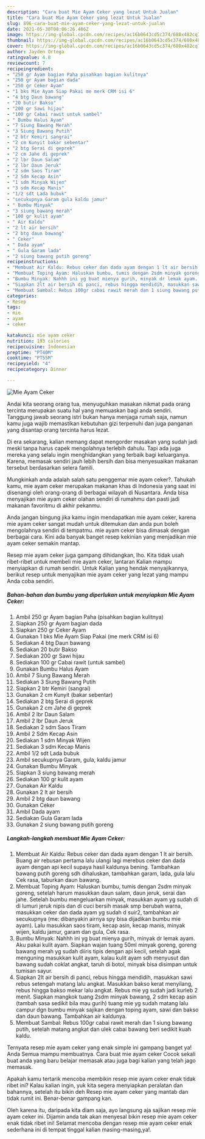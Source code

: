 ```yaml
---
description: "Cara buat Mie Ayam Ceker yang lezat Untuk Jualan"
title: "Cara buat Mie Ayam Ceker yang lezat Untuk Jualan"
slug: 896-cara-buat-mie-ayam-ceker-yang-lezat-untuk-jualan
date: 2021-05-30T08:06:26.486Z
image: https://img-global.cpcdn.com/recipes/ac16b0643cd5c374/680x482cq70/mie-ayam-ceker-foto-resep-utama.jpg
thumbnail: https://img-global.cpcdn.com/recipes/ac16b0643cd5c374/680x482cq70/mie-ayam-ceker-foto-resep-utama.jpg
cover: https://img-global.cpcdn.com/recipes/ac16b0643cd5c374/680x482cq70/mie-ayam-ceker-foto-resep-utama.jpg
author: Jayden Ortega
ratingvalue: 4.8
reviewcount: 7
recipeingredient:
- "250 gr Ayam bagian Paha pisahkan bagian kulitnya"
- "250 gr Ayam bagian dada"
- "250 gr Ceker Ayam"
- "1 bks Mie Ayam Siap Pakai me merk CRM isi 6"
- "4 btg Daun bawang"
- "20 butir Bakso"
- "200 gr Sawi hijau"
- "100 gr Cabai rawit untuk sambel"
- " Bumbu Halus Ayam"
- "7 Siung Bawang Merah"
- "3 Siung Bawang Putih"
- "2 btr Kemiri sangrai"
- "2 cm Kunyit bakar sebentar"
- "2 btg Serai di geprek"
- "2 cm Jahe di geprek"
- "2 lbr Daun Salam"
- "2 lbr Daun Jeruk"
- "2 sdm Saos Tiram"
- "2 Sdm Kecap Asin"
- "1 sdm Minyak Wijen"
- "3 sdm Kecap Manis"
- "1/2 sdt Lada bubuk"
- "secukupnya Garam gula kaldu jamur"
- " Bumbu Minyak"
- "3 siung bawang merah"
- "100 gr kulit ayam"
- " Air Kaldu"
- "2 lt air bersih"
- "2 btg daun bawang"
- " Ceker"
- " Dada ayam"
- " Gula Garam lada"
- "2 siung bawang putih goreng"
recipeinstructions:
- "Membuat Air Kaldu: Rebus ceker dan dada ayam dengan 1 lt air bersih. Buang air rebusan pertama lalu ulangi lagi merebus ceker dan dada ayam dengan api kecil supaya hasil kaldunya bening. Tambahkan bawang putih goreng sdh dihaluskan, tambahkan garam, lada, gula lalu Cek rasa, taburkan daun bawang."
- "Membuat Toping Ayam: Haluskan bumbu, tumis dengan 2sdm minyak goreng, setelah harum masukkan daun salam, daun jeruk, serai dan jahe. Setelah bumbu mengeluarkan minyak, masukkan ayam yg sudah di di lumuri jeruk nipis dan di cuci bersih masak smp berubah warna, masukkan ceker dan dada ayam yg sudah d suir2, tambahkan air secukupnya (me: dibanyakin airnya spy bisa dijadikan bumbu mie ayam). Lalu masukkan saos tiram, kecap asin, kecap manis, minyak wijen, kaldu jamur, garam dan gula, Cek rasa."
- "Bumbu Minyak: Nahhh ini yg buat mienya gurih, minyak dr lemak ayam. Aku pakai kulit ayam. Siapkan wajan tuang 50ml minyak goreng, goreng bawang merah yg sudah diiris tipis dengan api kecil, setelah agak menguning masukkan kulit ayam, kalau kulit ayam sdh menyusut dan bawang sudah coklat angkat, taruh di botol, minyak bisa disimpan untuk tumisan sayur."
- "Siapkan 2lt air bersih di panci, rebus hingga mendidih, masukkan sawi rebus setengah matang lalu angkat. Masukkan bakso kerat menyilang, rebus hingga bakso mekar lalu angkat. Rebus mie yg sudah jadi kurleb 2 menit. Siapkan mangkok tuang 2sdm minyak bawang, 2 sdm kecap asin (tambah sasa sedikit bila mau gurih) tuang mie yg sudah matang lalu campur dgn bumbu minyak sajikan dengan toping ayam, sawi dan bakso dan daun bawang. Tambahkan air kaldunya."
- "Membuat Sambal: Rebus 100gr cabai rawit merah dan 1 siung bawang putih, setelah matang angkat dan ulek cabai bawang beri sedikit kuah kaldu."
categories:
- Resep
tags:
- mie
- ayam
- ceker

katakunci: mie ayam ceker 
nutrition: 193 calories
recipecuisine: Indonesian
preptime: "PT40M"
cooktime: "PT55M"
recipeyield: "4"
recipecategory: Dinner

---
```



![Mie Ayam Ceker](https://img-global.cpcdn.com/recipes/ac16b0643cd5c374/680x482cq70/mie-ayam-ceker-foto-resep-utama.jpg)

Andai kita seorang orang tua, menyuguhkan masakan nikmat pada orang tercinta merupakan suatu hal yang memuaskan bagi anda sendiri. Tanggung jawab seorang istri bukan hanya menjaga rumah saja, namun kamu juga wajib memastikan kebutuhan gizi terpenuhi dan juga panganan yang disantap orang tercinta harus lezat.

Di era  sekarang, kalian memang dapat mengorder masakan yang sudah jadi meski tanpa harus capek mengolahnya terlebih dahulu. Tapi ada juga mereka yang selalu ingin menghidangkan yang terbaik bagi keluarganya. Karena, memasak sendiri jauh lebih bersih dan bisa menyesuaikan makanan tersebut berdasarkan selera famili. 



Mungkinkah anda adalah salah satu penggemar mie ayam ceker?. Tahukah kamu, mie ayam ceker merupakan makanan khas di Indonesia yang saat ini disenangi oleh orang-orang di berbagai wilayah di Nusantara. Anda bisa menyajikan mie ayam ceker olahan sendiri di rumahmu dan pasti jadi makanan favoritmu di akhir pekanmu.

Anda jangan bingung jika kamu ingin mendapatkan mie ayam ceker, karena mie ayam ceker sangat mudah untuk ditemukan dan anda pun boleh mengolahnya sendiri di tempatmu. mie ayam ceker bisa dimasak dengan berbagai cara. Kini ada banyak banget resep kekinian yang menjadikan mie ayam ceker semakin mantap.

Resep mie ayam ceker juga gampang dihidangkan, lho. Kita tidak usah ribet-ribet untuk membeli mie ayam ceker, lantaran Kalian mampu menyiapkan di rumah sendiri. Untuk Kalian yang hendak menyajikannya, berikut resep untuk menyajikan mie ayam ceker yang lezat yang mampu Anda coba sendiri.

<!--inarticleads1-->

##### Bahan-bahan dan bumbu yang diperlukan untuk menyiapkan Mie Ayam Ceker:

1. Ambil 250 gr Ayam bagian Paha (pisahkan bagian kulitnya)
1. Siapkan 250 gr Ayam bagian dada
1. Siapkan 250 gr Ceker Ayam
1. Gunakan 1 bks Mie Ayam Siap Pakai (me merk CRM isi 6)
1. Sediakan 4 btg Daun bawang
1. Sediakan 20 butir Bakso
1. Sediakan 200 gr Sawi hijau
1. Sediakan 100 gr Cabai rawit (untuk sambel)
1. Gunakan  Bumbu Halus Ayam
1. Ambil 7 Siung Bawang Merah
1. Sediakan 3 Siung Bawang Putih
1. Siapkan 2 btr Kemiri (sangrai)
1. Gunakan 2 cm Kunyit (bakar sebentar)
1. Sediakan 2 btg Serai di geprek
1. Gunakan 2 cm Jahe di geprek
1. Ambil 2 lbr Daun Salam
1. Ambil 2 lbr Daun Jeruk
1. Sediakan 2 sdm Saos Tiram
1. Ambil 2 Sdm Kecap Asin
1. Sediakan 1 sdm Minyak Wijen
1. Sediakan 3 sdm Kecap Manis
1. Ambil 1/2 sdt Lada bubuk
1. Ambil secukupnya Garam, gula, kaldu jamur
1. Gunakan  Bumbu Minyak
1. Siapkan 3 siung bawang merah
1. Sediakan 100 gr kulit ayam
1. Gunakan  Air Kaldu
1. Gunakan 2 lt air bersih
1. Ambil 2 btg daun bawang
1. Gunakan  Ceker
1. Ambil  Dada ayam
1. Sediakan  Gula Garam lada
1. Gunakan 2 siung bawang putih goreng




<!--inarticleads2-->

##### Langkah-langkah membuat Mie Ayam Ceker:

1. Membuat Air Kaldu: Rebus ceker dan dada ayam dengan 1 lt air bersih. Buang air rebusan pertama lalu ulangi lagi merebus ceker dan dada ayam dengan api kecil supaya hasil kaldunya bening. Tambahkan bawang putih goreng sdh dihaluskan, tambahkan garam, lada, gula lalu Cek rasa, taburkan daun bawang.
1. Membuat Toping Ayam: Haluskan bumbu, tumis dengan 2sdm minyak goreng, setelah harum masukkan daun salam, daun jeruk, serai dan jahe. Setelah bumbu mengeluarkan minyak, masukkan ayam yg sudah di di lumuri jeruk nipis dan di cuci bersih masak smp berubah warna, masukkan ceker dan dada ayam yg sudah d suir2, tambahkan air secukupnya (me: dibanyakin airnya spy bisa dijadikan bumbu mie ayam). Lalu masukkan saos tiram, kecap asin, kecap manis, minyak wijen, kaldu jamur, garam dan gula, Cek rasa.
1. Bumbu Minyak: Nahhh ini yg buat mienya gurih, minyak dr lemak ayam. Aku pakai kulit ayam. Siapkan wajan tuang 50ml minyak goreng, goreng bawang merah yg sudah diiris tipis dengan api kecil, setelah agak menguning masukkan kulit ayam, kalau kulit ayam sdh menyusut dan bawang sudah coklat angkat, taruh di botol, minyak bisa disimpan untuk tumisan sayur.
1. Siapkan 2lt air bersih di panci, rebus hingga mendidih, masukkan sawi rebus setengah matang lalu angkat. Masukkan bakso kerat menyilang, rebus hingga bakso mekar lalu angkat. Rebus mie yg sudah jadi kurleb 2 menit. Siapkan mangkok tuang 2sdm minyak bawang, 2 sdm kecap asin (tambah sasa sedikit bila mau gurih) tuang mie yg sudah matang lalu campur dgn bumbu minyak sajikan dengan toping ayam, sawi dan bakso dan daun bawang. Tambahkan air kaldunya.
1. Membuat Sambal: Rebus 100gr cabai rawit merah dan 1 siung bawang putih, setelah matang angkat dan ulek cabai bawang beri sedikit kuah kaldu.




Ternyata resep mie ayam ceker yang enak simple ini gampang banget ya! Anda Semua mampu membuatnya. Cara buat mie ayam ceker Cocok sekali buat anda yang baru belajar memasak atau juga bagi kalian yang telah jago memasak.

Apakah kamu tertarik mencoba membikin resep mie ayam ceker enak tidak ribet ini? Kalau kalian ingin, yuk kita segera menyiapkan peralatan dan bahannya, setelah itu bikin deh Resep mie ayam ceker yang mantab dan tidak rumit ini. Benar-benar gampang kan. 

Oleh karena itu, daripada kita diam saja, ayo langsung aja sajikan resep mie ayam ceker ini. Dijamin anda tak akan menyesal bikin resep mie ayam ceker enak tidak ribet ini! Selamat mencoba dengan resep mie ayam ceker enak sederhana ini di tempat tinggal kalian masing-masing,ya!.

